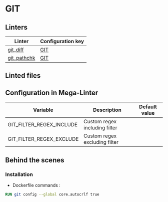 <!-- markdownlint-disable MD003 MD020 MD033 MD041 -->
<!-- Generated by .automation/build.py, please do not update manually -->
<!-- Instead, update descriptor file at https://github.com/nvuillam/mega-linter/tree/master/megalinter/descriptors/git.yml -->
# GIT

## Linters

| Linter                            | Configuration key         |
|-----------------------------------|---------------------------|
| [git_diff](git_git_diff.md)       | [GIT](git_git_diff.md)    |
| [git_pathchk](git_git_pathchk.md) | [GIT](git_git_pathchk.md) |

## Linted files

## Configuration in Mega-Linter

| Variable                 | Description                   | Default value |
|--------------------------|-------------------------------|---------------|
| GIT_FILTER_REGEX_INCLUDE | Custom regex including filter |               |
| GIT_FILTER_REGEX_EXCLUDE | Custom regex excluding filter |               |


## Behind the scenes

### Installation

- Dockerfile commands :
```dockerfile
RUN git config --global core.autocrlf true
```

